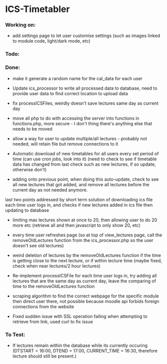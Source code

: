 # ICS-Timetabler

### Working on:

- add settings page to let user customise settings (such as images linked to module code, light/dark mode, etc)

### Todo:

### Done:

- make it generate a random name for the cal_data for each user

- Update ics_processor to write all processed data to database, need to provide user data to find correct location to upload data 

- fix processICSFiles, weirdly doesn't save lectures same day as current day

- move all php to do with accessing the server into functions in functions.php, more secure - I don't thing there's anything else that needs to be moved

- allow a way for user to update multiple/all lectures - probably not needed, will retain file but remove connections to it

- Automatic download of new timetables for all users every set period of time (can use cron jobs, look into it) (need to check to see if timetable data has changed from last check such as new lectures, if so update, otherwise don't)

- adding onto previous point, when doing this auto-update, check to see all new lectures that got added, and remove all lectures before the current day as not needed anymore.

last two points addressed by short term solution of downloading ics file each time user logs in, and checks if new lectures added in ics file then updating to database

- limiting max lectures shown at once to 20, then allowing user to do 20 more etc (retrieve all and then javascript to only show 20, etc)

- every time user refreshes page (so at top of view_lectures page, call the removeOldLectures function from the ics_processor.php so the user doesn't see old lectures)

- weird deletion of lectures by the removeOldLectures function if the time is getting close to the next lecture, or if within lecture time (maybe fixed, check when near lectures/2 hour lectures)

- Re-implement processICSFile for each time user logs in, try adding all lectures that are the same day as current day, leave the comparing of time to the removeOldLectures function

- scraping algorithm to find the correct webpage for the specific module then direct user there,  not possible because moodle api forbids foreign connections from the website

- Fixed sudden issue with SSL operation failing when attempting to retrieve from link, used curl to fix issue

### To Test:

- If lectures remain within the database while its currently occuring (DTSTART = 16:00, DTEND = 17:00, CURRENT_TIME = 16:30, therefore lecture should still be present.)


